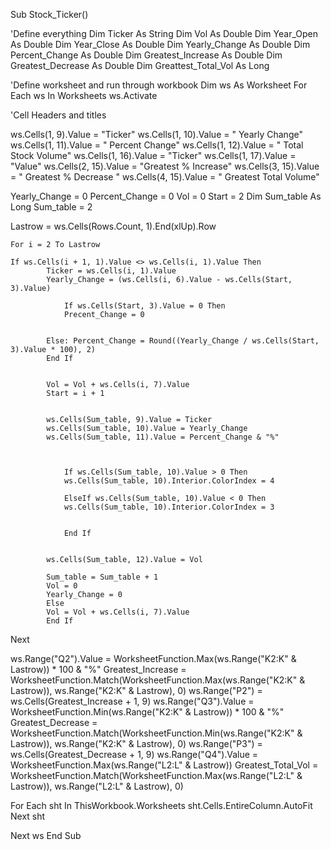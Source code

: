 Sub Stock_Ticker()

 'Define everything
Dim Ticker As String
Dim Vol As Double
Dim Year_Open As Double
Dim Year_Close As Double
Dim Yearly_Change As Double
Dim Percent_Change As Double
Dim Greatest_Increase As Double
Dim Greatest_Decrease As Double
Dim Greattest_Total_Vol As Long

'Define worksheet and run through workbook
Dim ws As Worksheet
For Each ws In Worksheets
ws.Activate
 

'Cell Headers and titles

ws.Cells(1, 9).Value = "Ticker"
ws.Cells(1, 10).Value = " Yearly Change"
ws.Cells(1, 11).Value = " Percent Change"
ws.Cells(1, 12).Value = " Total Stock Volume"
ws.Cells(1, 16).Value = "Ticker"
ws.Cells(1, 17).Value = "Value"
ws.Cells(2, 15).Value = "Greatest % Increase"
ws.Cells(3, 15).Value = " Greatest % Decrease "
ws.Cells(4, 15).Value = " Greatest Total Volume"

Yearly_Change = 0
Percent_Change = 0
Vol = 0
Start = 2
Dim Sum_table As Long
Sum_table = 2

Lastrow = ws.Cells(Rows.Count, 1).End(xlUp).Row

    For i = 2 To Lastrow
    
    If ws.Cells(i + 1, 1).Value <> ws.Cells(i, 1).Value Then
            Ticker = ws.Cells(i, 1).Value
            Yearly_Change = (ws.Cells(i, 6).Value - ws.Cells(Start, 3).Value)
             
                If ws.Cells(Start, 3).Value = 0 Then
                Precent_Change = 0
             
            
            Else: Percent_Change = Round((Yearly_Change / ws.Cells(Start, 3).Value * 100), 2)
            End If
            
            
            Vol = Vol + ws.Cells(i, 7).Value
            Start = i + 1
            
       
            ws.Cells(Sum_table, 9).Value = Ticker
            ws.Cells(Sum_table, 10).Value = Yearly_Change
            ws.Cells(Sum_table, 11).Value = Percent_Change & "%"
            
            
            
                If ws.Cells(Sum_table, 10).Value > 0 Then
                ws.Cells(Sum_table, 10).Interior.ColorIndex = 4
                
                ElseIf ws.Cells(Sum_table, 10).Value < 0 Then
                ws.Cells(Sum_table, 10).Interior.ColorIndex = 3
                
                
                End If

            
            ws.Cells(Sum_table, 12).Value = Vol
            
            Sum_table = Sum_table + 1
            Vol = 0
            Yearly_Change = 0
            Else
            Vol = Vol + ws.Cells(i, 7).Value
            End If
 
 
Next

ws.Range("Q2").Value = WorksheetFunction.Max(ws.Range("K2:K" & Lastrow)) * 100 & "%"
Greatest_Increase = WorksheetFunction.Match(WorksheetFunction.Max(ws.Range("K2:K" & Lastrow)), ws.Range("K2:K" & Lastrow), 0)
ws.Range("P2") = ws.Cells(Greatest_Increase + 1, 9)
ws.Range("Q3").Value = WorksheetFunction.Min(ws.Range("K2:K" & Lastrow)) * 100 & "%"
Greatest_Decrease = WorksheetFunction.Match(WorksheetFunction.Min(ws.Range("K2:K" & Lastrow)), ws.Range("K2:K" & Lastrow), 0)
ws.Range("P3") = ws.Cells(Greatest_Decrease + 1, 9)
ws.Range("Q4").Value = WorksheetFunction.Max(ws.Range("L2:L" & Lastrow))
Greatest_Total_Vol = WorksheetFunction.Match(WorksheetFunction.Max(ws.Range("L2:L" & Lastrow)), ws.Range("L2:L" & Lastrow), 0)

For Each sht In ThisWorkbook.Worksheets
    sht.Cells.EntireColumn.AutoFit
  Next sht


Next ws
End Sub
